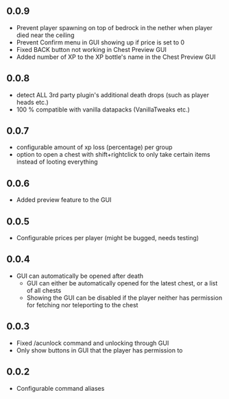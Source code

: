 ## 0.0.9
- Prevent player spawning on top of bedrock in the nether when player died near the ceiling
- Prevent Confirm menu in GUI showing up if price is set to 0
- Fixed BACK button not working in Chest Preview GUI
- Added number of XP to the XP bottle's name in the Chest Preview GUI

## 0.0.8
- detect ALL 3rd party plugin's additional death drops (such as player heads etc.)
- 100 % compatible with vanilla datapacks (VanillaTweaks etc.)

## 0.0.7
- configurable amount of xp loss (percentage) per group
- option to open a chest with shift+rightclick to only take certain items instead of looting everything

## 0.0.6
- Added preview feature to the GUI

## 0.0.5
- Configurable prices per player (might be bugged, needs testing)

## 0.0.4
- GUI can automatically be opened after death
  - GUI can either be automatically opened for the latest chest, or a list of all chests
  - Showing the GUI can be disabled if the player neither has permission for fetching nor teleporting to the chest

## 0.0.3
- Fixed /acunlock command and unlocking through GUI
- Only show buttons in GUI that the player has permission to

## 0.0.2
- Configurable command aliases